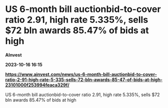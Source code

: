 # US 6-month bill auctionbid-to-cover ratio 2.91, high rate 5.335%, sells $72 bln awards 85.47% of bids at high
**AInvest**

**2023-10-16 16:15**

**https://www.ainvest.com/news/us-6-month-bill-auctionbid-to-cover-ratio-2-91-high-rate-5-335-sells-72-bln-awards-85-47-of-bids-at-high-23101000f253994feaca329f/**

US 6-month bill auctionbid-to-cover ratio 2.91, high rate 5.335%, sells $72 bln awards 85.47% of bids at high